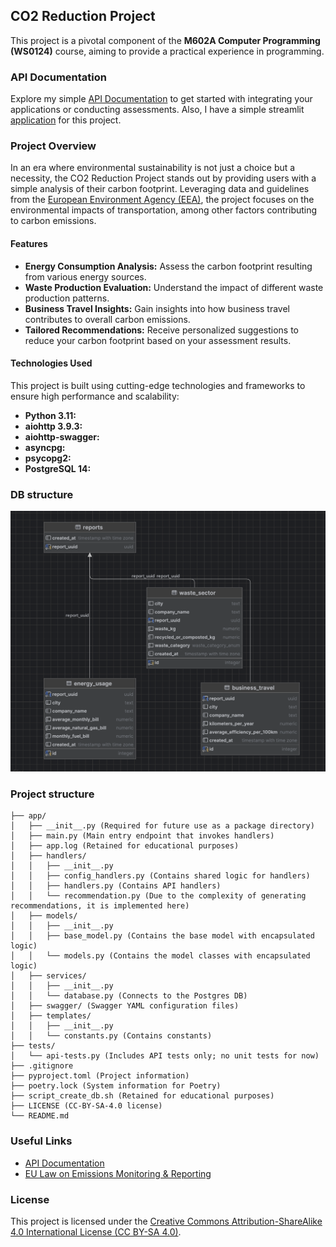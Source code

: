 ## CO2 Reduction Project 

This project is a pivotal component of the **M602A Computer Programming (WS0124)** course, aiming to provide a practical experience in programming.

### API Documentation

Explore my simple [API Documentation](http://64.226.89.177/api/doc#/) to get started with integrating your applications or conducting assessments. 
Also, I have a simple streamlit [application](https://ui-co2-sruhci6zpqfzajsimqkbpg.streamlit.app) for this project.


### Project Overview

In an era where environmental sustainability is not just a choice but a necessity, the CO2 Reduction Project stands out by providing users with a simple analysis of their carbon footprint. Leveraging data and guidelines from the [European Environment Agency (EEA)](https://www.eea.europa.eu/), the project focuses on the environmental impacts of transportation, among other factors contributing to carbon emissions.

#### Features

- **Energy Consumption Analysis:** Assess the carbon footprint resulting from various energy sources.
- **Waste Production Evaluation:** Understand the impact of different waste production patterns.
- **Business Travel Insights:** Gain insights into how business travel contributes to overall carbon emissions.
- **Tailored Recommendations:** Receive personalized suggestions to reduce your carbon footprint based on your assessment results.

#### Technologies Used

This project is built using cutting-edge technologies and frameworks to ensure high performance and scalability:

- **Python 3.11:** 
- **aiohttp 3.9.3:** 
- **aiohttp-swagger:** 
- **asyncpg:** 
- **psycopg2:** 
- **PostgreSQL 14:**

### DB structure

![DB_structure Text](./pic1.png)


### Project structure

```
├── app/
│   ├── __init__.py (Required for future use as a package directory)
│   ├── main.py (Main entry endpoint that invokes handlers)
│   ├── app.log (Retained for educational purposes)
│   ├── handlers/
│   │   ├── __init__.py
│   │   ├── config_handlers.py (Contains shared logic for handlers)
│   │   ├── handlers.py (Contains API handlers)
│   │   └── recommendation.py (Due to the complexity of generating recommendations, it is implemented here)
│   ├── models/
│   │   ├── __init__.py
│   │   ├── base_model.py (Contains the base model with encapsulated logic)
│   │   └── models.py (Contains the model classes with encapsulated logic)
│   ├── services/
│   │   ├── __init__.py
│   │   └── database.py (Connects to the Postgres DB)
│   ├── swagger/ (Swagger YAML configuration files)
│   ├── templates/
│   │   ├── __init__.py
│   │   └── constants.py (Contains constants)
├── tests/
│   └── api-tests.py (Includes API tests only; no unit tests for now)
├── .gitignore
├── pyproject.toml (Project information)
├── poetry.lock (System information for Poetry)
├── script_create_db.sh (Retained for educational purposes)
├── LICENSE (CC-BY-SA-4.0 license)
└── README.md
```

### Useful Links

- [API Documentation](http://64.226.89.177/api/doc#/)
- [EU Law on Emissions Monitoring & Reporting](https://eur-lex.europa.eu/legal-content/EN/TXT/?uri=CELEX:32013R0601)

### License

This project is licensed under the [Creative Commons Attribution-ShareAlike 4.0 International License (CC BY-SA 4.0)](https://creativecommons.org/licenses/by-sa/4.0/).
